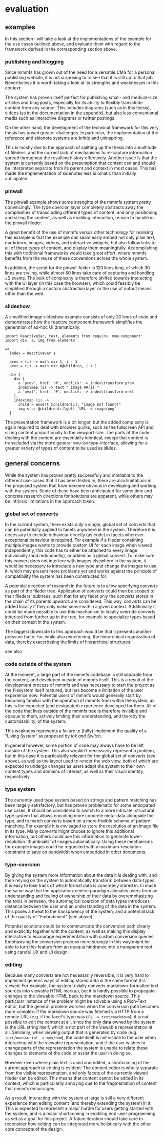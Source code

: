 evaluation
==========

## examples
In this section I will take a look at the implementations of the example for the use cases outlined above,
and evaluate them with regard to the framework derived in the corresponding section above.

### publishing and blogging
Since mmmfs has grown out of the need for a versatile CMS for a personal publishing website, it is not surprising to
to see that it is still up to that job. Nevertheless it is worth taking a look at its strengths and weaknesses in this
context:

The system has proven itself perfect for publishing small- and medium-size articles and blog posts, especially for its
ability to flexibly transclude content from any source. This includes diagrams (such as in this thesis),
videos (as in the documentation in the appendix), but also less conventional media such as
interactive diagrams <mmm-link path="../references/aspect-ratios"></mmm-link> or twitter postings.

On the other hand, the development of the technical framework for this very thesis has posed greater challenges.
In particular, the implementation of the reference and sidenote systems are brittle and uninspiring.

This is mostly due to the approach of splitting up the thesis into a multitude of fileders, and the current lack of
mechanisms to re-capture information spread throughout the resulting history effectively.
Another issue is that the system is currently based on the presumption that content can and should be interpreted
separate from its parent and context in most cases. This has made the implementation of sidenotes less idiomatic
than initially anticipated.

### pinwall
The pinwall example shows some strenghts of the mmmfs system pretty convincingly.
The type coercion layer completely abstracts away the complexities of transcluding different types of content,
and only positioning and sizing the content, as well as enabling interaction, remain to handle in the pinwall fileder.

A great benefit of the use of mmmfs versus other technology for realising this example is that the example can
seamlessly embed not only plain text, markdown, images, videos, and interactive widgets, but also follow links to all
of these types of content, and display them meaningfully. Accomplishing this with traditional frameworks would take
great effort, where mmmfs benefits from the reuse of these conversions across the whole system.

In addition, the script for the pinwall folder is 120 lines long, of which 30 lines are styling, while almost 60 lines
take care of capturing and handling JS events. The bulk of complexity is therefore shifted towards interacting with the
UI layer (in this case the browser), which could feasibly be simplified through a custom abstraction layer or the use of
output means other than the web.

### slideshow
A simplified image slideshow example consists of only 20 lines of code and demonstrates how the reactive component
framework simplifies the generation of ad-hoc UI dramatically:

```moon
import ReactiveVar, text, elements from require 'mmm.component'
import div, a, img from elements

=>
  index = ReactiveVar 1

  prev = (i) -> math.max 1, i - 1
  next = (i) -> math.min #@children, i + 1

  div {
    div {
      a 'prev', href: '#', onclick: -> index\transform prev
      index\map (i) -> text " image ##{i} "
      a 'next', href: '#', onclick: -> index\transform next
    },
    index\map (i) ->
      child = assert @children[i], "image not found!"
      img src: @children[i]\gett 'URL -> image/png'
  }
```

The presentation framework is a bit longer, but the added complexity is again required to deal with browser quirks,
such as the fullscreen API and sizing content proportionally to the viewport size.
The parts of the code dealing with the content are essentially identical, except that content is transcluded via the
more general `mmm/dom` type-interface, allowing for a greater variety of types of content to be used as slides.

## general concerns
While the system has proven pretty successfuly and moldable to the different use-cases that it has been tested in,
there are also limitations in the proposed system that have become obvious in developing and working with the system.
Some of these have been anticipated for some time and concrete research directions for solutions are apparent,
while others may be intrinsic limitations in the approach taken.

### global set of converts
In the current system, there exists only a single, global set of *converts* that can be potentially applied
to facets anywhere in the system.
Therefore it is necessary to encode behaviour directly (as code) in facets wherever exceptional behaviour is required.
For example if a fileder conatining multiple images wants to provide custom UI for each image when viewed independently,
this code has to either be attached to every image individually (and redundantly), or added as a global convert.
To make sure this convert does not interfere with images elsewhere in the system, it would be necessary to introduce
a new type and change the images to use it, which may present more problems yet and works against the principle of
compatibility the system has been constructed for.

A potential direction of research in the future is to allow specifying *converts* as part of the fileder tree.
Application of *converts* could then be scoped to their fileders' subtrees, such that for any facet only the *converts*
stored in the chain of its parents upwards are considered.
This way, *converts* can be added locally if they only make sense within a given context.
Additionally it could be made possible to use this mechanism to locally override *converts* inherited from
further up in the tree, for example to specialize types based on their context in the system.

The biggest downside to this approach would be that it  presents another pressure factor for,
while also reincforcing, the hierarchical organization of data,
thereby exacerbating the limits of hierarchical structures.<div class="sidenote">see also
<mmm-embed raw path="../references/alternatives-to-trees"></mmm-embed></div>

### code outside of the system
At the moment, a large part of the mmmfs codebase is still separate from the content, and developed outside of mmmfs
itself. This is a result of the development process of mmmfs and was necessary to start the project as the filesystem
itself matured, but has become a limitation of the user experience now: Potential users of mmmfs would generally start
by becoming familiar with the operation of mmmfs from within the system, as this is the expected (and designated)
experience developed for them. All of the code that lives outside of the mmmfs tree is therefore invisible and opaque
to them, actively limiting their understanding, and thereby the customizability, of the system.

This weakness represents a failure to (fully) implement the quality of a "Living System" as proposed by
*Ink and Switch*<mmm-link path="../references/inkandswitch"></mmm-link>.

In general however, some portion of code may always have to be left outside of the system.
This also wouldn't necessarily represent a problem, but in this case it is particularily relevant
for the global set of *converts* (see above), as well as the layout used to render the web view, 
both of which are expected to undergo changes as users adapt the system to their own content types and
domains of interest, as well as their visual identity, respectively.

### type system
The currently used type system based on strings and pattern matching has been largely satisfactory,
but has proven problematic for some anticipated use cases.
It should be considered to switch to a more intricate,
structural type system that allows encoding more concrete meta-data alongside the type,
and to match *converts* based on a more flexible scheme of pattern matching.
For example it is envisaged to store the resolution of an image file in its type.
Many *converts* might choose to ignore this additional information,
but others could use this information to generate lower-resolution 'thumbnails' of images automatically.
Using these mechanisms for example images could be requested with a maximum-resolution constraint to save on bandwidth
when embedded in other documents.

### type-coercion
By giving the system more information about the data it is dealing with,
and then relying on the system to automatically transform between data-types,
it is easy to lose track of which format data is concretely stored in.
In much the same way that the application-centric paradigm alienates users from an understanding
and feeling of ownership of their data by overemphasizing the tools in between,
the automagical coercion of data types introduces distance between the user and
an understanding of the data in the system.
This poses a threat to the transparency of the system, and a potential lack of the quality of "Embodiment" (see above).

Potential solutions could be to communicate the conversion path clearly and explicitly together with the content,
as well as making this display interactive to encourage experimentation with custom conversion queries.
Emphasising the conversion process more strongly in this way might be able to turn this feature from an opaque
hindrance into a transparent tool using careful UX and UI design.

### editing
Because many *converts* are not necessarily reversible,
it is very hard to implement generic ways of editing stored data in the same format it is viewed.
For example, the system trivially converts markdown-formatted text sources into viewable HTML markup,
but it is hardly possible to propagate changes to the viewable HTML back to the markdown source.
This particular instance of the problem might be solvable using a Rich-Text editor, but the general problem
worsens when the conversion path becomes more complex:
If the markdown source was fetched via HTTP from a remote URL (e.g. if the facet's type was `URL -> text/markdown`),
it is not possible to edit the content at all, since the only data owned by the system is the URL string itself,
which is not part of the viewable representation at all.
Similarily, when viewing output that is generated by code (e.g. `text/moonscript -> mmm/dom`),
the code itself is not visible to the user when interacting with the viewable representation,
and if the user wishes to change parts of the representation the system is unable to relate these changes to elements
of the code or assist the user in doing so.

However even where plain text is used and edited, a shortcoming of the current approach to editing is evident:
The content editor is wholly separate from the visible representation, and only facets of the currently viewed
fileder can be edited. This means that content cannot be edited in its context, which is particularily annoying
due to the fragmentation of content that mmmfs encourages. 

As a result, interacting with the system at large is still a very different experience than  editing content (and
thereby extending the system) in it. This is expected to represent a major hurdle for users getting started with the
system, and is a major shortcoming in enabling end-user programming as set as a goal for
this project. A future iteration should take care to reconsider how editing can be integrated more holistically
with the other core concepts of the design.
